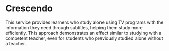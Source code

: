 # Crescendo
This service provides learners who study alone using TV programs with the information they need through subtitles, helping them study more efficiently. This approach demonstrates an effect similar to studying with a competent teacher, even for students who previously studied alone without a teacher.

